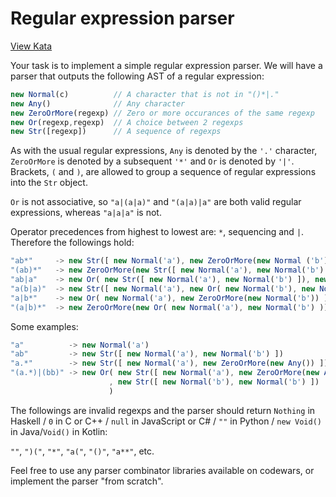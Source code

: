 # Regular expression parser  

[View Kata](https://www.codewars.com/kata/5470c635304c127cad000f0d)

Your task is to implement a simple regular expression parser. We will have a parser that outputs the following AST of a regular expression:  

```javascript
new Normal(c)          // A character that is not in "()*|."
new Any()              // Any character
new ZeroOrMore(regexp) // Zero or more occurances of the same regexp
new Or(regexp,regexp)  // A choice between 2 regexps
new Str([regexp])      // A sequence of regexps
```

As with the usual regular expressions, `Any` is denoted by the `'.'` character, `ZeroOrMore` is denoted by a subsequent `'*'` and `Or` is denoted by `'|'`. Brackets, `(` and `)`, are allowed to group a sequence of regular expressions into the `Str` object.  

`Or` is not associative, so `"a|(a|a)"` and `"(a|a)|a"` are both valid regular expressions, whereas `"a|a|a"` is not.  

Operator precedences from highest to lowest are: `*`, sequencing and `|`. Therefore the followings hold:  

```javascript
"ab*"     -> new Str([ new Normal('a'), new ZeroOrMore(new Normal ('b')) ])
"(ab)*"   -> new ZeroOrMore(new Str([ new Normal('a'), new Normal('b') ]))
"ab|a"    -> new Or( new Str([ new Normal('a'), new Normal('b') ]), new Normal ('a') )
"a(b|a)"  -> new Str([ new Normal('a'), new Or( new Normal('b'), new Normal('a') ) ])
"a|b*"    -> new Or( new Normal('a'), new ZeroOrMore(new Normal('b')) )
"(a|b)*"  -> new ZeroOrMore(new Or( new Normal('a'), new Normal('b') ))
```

Some examples:  

```javascript
"a"          -> new Normal('a')
"ab"         -> new Str([ new Normal('a'), new Normal('b') ])
"a.*"        -> new Str([ new Normal('a'), new ZeroOrMore(new Any()) ])
"(a.*)|(bb)" -> new Or( new Str([ new Normal('a'), new ZeroOrMore(new Any()) ])
                      , new Str([ new Normal('b'), new Normal('b') ])
                      )
```

The followings are invalid regexps and the parser should return `Nothing` in Haskell / `0` in C or C++ / `null` in JavaScript or C# / `""` in Python / `new Void()` in Java/`Void()` in Kotlin:  

`""`, `")("`, `"*"`, `"a("`, `"()"`, `"a**"`, etc.  

Feel free to use any parser combinator libraries available on codewars, or implement the parser "from scratch".  
